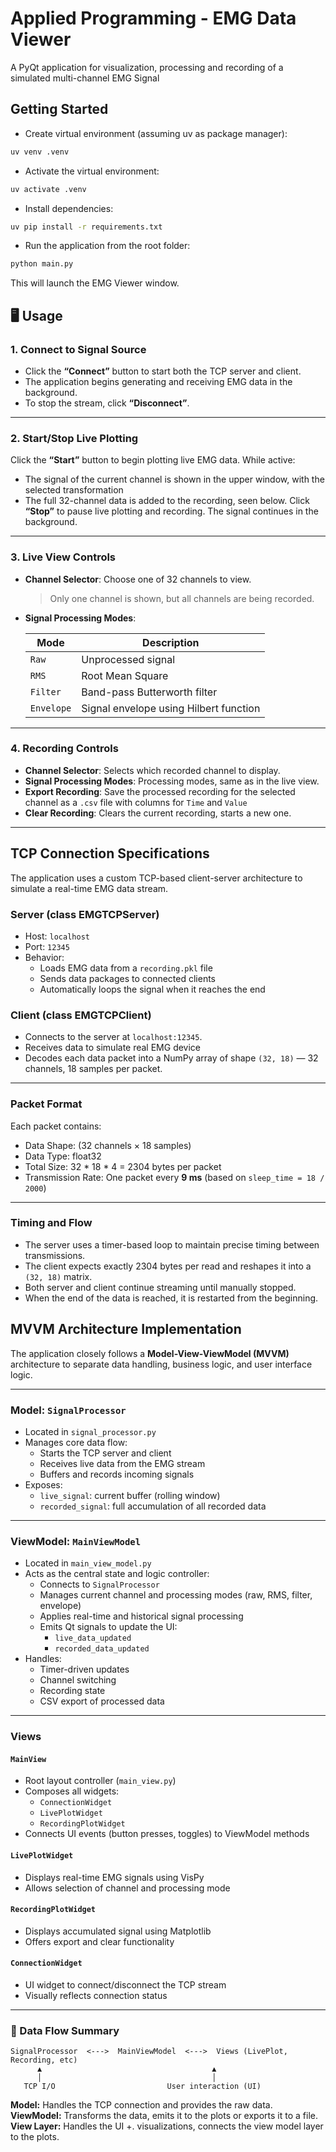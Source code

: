 # Applied Programming - EMG Data Viewer

A PyQt application for visualization, processing and recording of a simulated multi-channel EMG Signal


## Getting Started

- Create virtual environment (assuming uv as package manager):

```bash
uv venv .venv
```
- Activate the virtual environment:
```bash
uv activate .venv
```

- Install dependencies:

```bash
uv pip install -r requirements.txt
```

- Run the application from the root folder:

```bash
python main.py
```

This will launch the EMG Viewer window.


## 🖥️ Usage

### 1. Connect to Signal Source

- Click the **“Connect”** button to start both the TCP server and client.
- The application begins generating and receiving EMG data in the background.
- To stop the stream, click **“Disconnect”**.

---

### 2. Start/Stop Live Plotting

Click the **“Start”** button to begin plotting live EMG data.
While active:
  - The signal of the current channel is shown in the upper window, with the selected transformation
  - The full 32-channel data is added to the recording, seen below.
Click **“Stop”** to pause live plotting and recording.
The signal continues in the background.

---

### 3. Live View Controls

- **Channel Selector**: Choose one of 32 channels to view.  
  > Only one channel is shown, but all channels are being recorded.
  
- **Signal Processing Modes**:

  | Mode      | Description                                |
  |-----------|--------------------------------------------|
  | `Raw`     | Unprocessed signal                         |
  | `RMS`     | Root Mean Square                           |
  | `Filter`  | Band-pass Butterworth filter                |
  | `Envelope`| Signal envelope using Hilbert function     |

---

### 4. Recording Controls

- **Channel Selector**: Selects which recorded channel to display.
- **Signal Processing Modes**: Processing modes, same as in the live view.
- **Export Recording**: Save the processed recording for the selected channel as a `.csv` file with columns for `Time` and `Value`
- **Clear Recording**: Clears the current recording, starts a new one.

---

## TCP Connection Specifications

The application uses a custom TCP-based client-server architecture to simulate a real-time EMG data stream.

### Server (class EMGTCPServer)
- Host: `localhost`
- Port: `12345`
- Behavior:
  - Loads EMG data from a `recording.pkl` file
  - Sends data packages to connected clients
  - Automatically loops the signal when it reaches the end

### Client (class EMGTCPClient)
- Connects to the server at `localhost:12345`.
- Receives data to simulate real EMG device
- Decodes each data packet into a NumPy array of shape `(32, 18)` — 32 channels, 18 samples per packet.

---

###  Packet Format
Each packet contains:

- Data Shape: (32 channels × 18 samples)
- Data Type: float32
- Total Size: 32 * 18 * 4 = 2304 bytes per packet
- Transmission Rate: One packet every **9 ms** (based on `sleep_time = 18 / 2000`)

---

### Timing and Flow

- The server uses a timer-based loop to maintain precise timing between transmissions.
- The client expects exactly 2304 bytes per read and reshapes it into a `(32, 18)` matrix.
- Both server and client continue streaming until manually stopped.
- When the end of the data is reached, it is restarted from the beginning.

##  MVVM Architecture Implementation

The application closely follows a **Model-View-ViewModel (MVVM)** architecture to separate data handling, business logic, and user interface logic.

---

### Model: `SignalProcessor`

- Located in `signal_processor.py`
- Manages core data flow:
  - Starts the TCP server and client
  - Receives live data from the EMG stream
  - Buffers and records incoming signals
- Exposes:
  - `live_signal`: current buffer (rolling window)
  - `recorded_signal`: full accumulation of all recorded data

---

### ViewModel: `MainViewModel`

- Located in `main_view_model.py`
- Acts as the central state and logic controller:
  - Connects to `SignalProcessor`
  - Manages current channel and processing modes (raw, RMS, filter, envelope)
  - Applies real-time and historical signal processing
  - Emits Qt signals to update the UI:
    - `live_data_updated`
    - `recorded_data_updated`
- Handles:
  - Timer-driven updates
  - Channel switching
  - Recording state
  - CSV export of processed data

---

### Views

#### `MainView`
- Root layout controller (`main_view.py`)
- Composes all widgets:
  - `ConnectionWidget`
  - `LivePlotWidget`
  - `RecordingPlotWidget`
- Connects UI events (button presses, toggles) to ViewModel methods

#### `LivePlotWidget`
- Displays real-time EMG signals using VisPy
- Allows selection of channel and processing mode

#### `RecordingPlotWidget`
- Displays accumulated signal using Matplotlib
- Offers export and clear functionality

#### `ConnectionWidget`
- UI widget to connect/disconnect the TCP stream
- Visually reflects connection status

---

### 🔄 Data Flow Summary

```
SignalProcessor  <--->  MainViewModel  <--->  Views (LivePlot, Recording, etc)
      ▲                                      ▲
      │                                      │
   TCP I/O                         User interaction (UI)
```
**Model:** Handles the TCP connection and provides the raw data.
**ViewModel:** Transforms the data, emits it to the plots or exports it to a file.
**View Layer:** Handles the UI +. visualizations, connects the view model layer to the plots.

